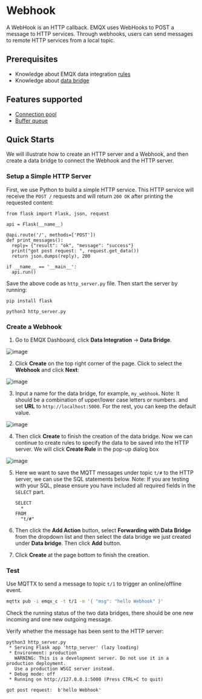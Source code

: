 # Webhook

A WebHook is an HTTP callback. EMQX uses WebHooks to POST a message to HTTP services.
Through webhooks, users can send messages to remote HTTP services from a local topic.

## Prerequisites

- Knowledge about EMQX data integration [rules](./rules.md)
- Knowledge about [data bridge](./data-bridges.md)

## Features supported

- [Connection pool](./data-bridges.md#连接池) <!-- TODO 确认改版后知否支持-->
- [Buffer queue](./data-bridges.md#缓存队列)

## Quick Starts

We will illustrate how to create an HTTP server and a Webhook, and then create a data bridge to connect the Webhook and the HTTP server. 

### Setup a Simple HTTP Server

First, we use Python to build a simple HTTP service. This HTTP service will receive the `POST /` requests and will return `200 OK` after printing the requested content:

```
from flask import Flask, json, request

api = Flask(__name__)

@api.route('/', methods=['POST'])
def print_messages():
  reply= {"result": "ok", "message": "success"}
  print("got post request: ", request.get_data())
  return json.dumps(reply), 200

if __name__ == '__main__':
  api.run()
```

Save the above code as `http_server.py` file. Then start the server by running:

```shell
pip install flask

python3 http_server.py
```

### Create a Webhook

1. Go to EMQX Dashboard, click **Data Integration** -> **Data Bridge**.

![image](./assets/rules/en-data-bridge-left-tab.png)

2. Click **Create** on the top right corner of the page. Click to select the **Webhook** and click **Next**:

![image](./assets/rules/en-webhook-index.png)

3. Input a name for the data bridge, for example, `my_webhook`. Note: It should be a combination of upper/lower case letters or numbers. and set **URL** to `http://localhost:5000`. For the rest, you can keep the default value. 

![image](./assets/rules/en-webhook-conf-1.png)

4. Then click **Create** to finish the creation of the data bridge. Now we can continue to create rules to specify the data to be saved into the HTTP server. We will click **Create Rule** in the pop-up dialog box

![image](./assets/rules/en-webhook-create-dep-rule-1.png)

5. Here we want to save the MQTT messages under topic `t/#`  to the HTTP server, we can use the SQL statements below. Note: If you are testing with your SQL, please ensure you have included all required fields in the `SELECT` part. 

   ```
   SELECT 
     *
   FROM
     "t/#"
   ```

6. Then click the **Add Action** button, select **Forwarding with Data Bridge** from the dropdown list and then select the data bridge we just created under **Data bridge**. Then click **Add** button.
7. Click **Create** at the page bottom to finish the creation. 

### Test

Use MQTTX  to send a message to topic  `t/1`  to trigger an online/offline event. 

```bash
mqttx pub -i emqx_c -t t/1 -m '{ "msg": "hello Webhook" }'
```

Check the running status of the two data bridges, there should be one new incoming and one new outgoing message. 

Verify whether the message has been sent to the HTTP server:

```
python3 http_server.py
 * Serving Flask app 'http_server' (lazy loading)
 * Environment: production
   WARNING: This is a development server. Do not use it in a production deployment.
   Use a production WSGI server instead.
 * Debug mode: off
 * Running on http://127.0.0.1:5000 (Press CTRL+C to quit)

got post request:  b'hello Webhook'
```
